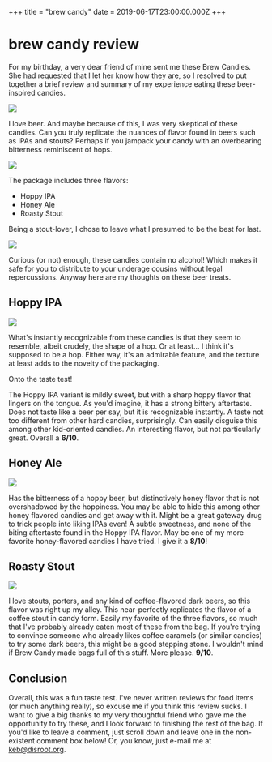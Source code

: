 +++
title = "brew candy"
date = 2019-06-17T23:00:00.000Z
+++

# brew candy review

For my birthday, a very dear friend of mine sent me these Brew Candies. She had requested that I let her know how they are, so I resolved to put together a brief review and summary of my experience eating these beer-inspired candies.

![](https://u.cubeupload.com/keb/WY5vzv.jpg)

I love beer. And maybe because of this, I was very skeptical of these candies. Can you truly replicate the nuances of flavor found in beers such as IPAs and stouts? Perhaps if you jampack your candy with an overbearing bitterness reminiscent of hops.

![](http://u.cubeupload.com/keb/WY5nC2.jpg)

The package includes three flavors:

* Hoppy IPA
* Honey Ale
* Roasty Stout

Being a stout-lover, I chose to leave what I presumed to be the best for last.

![](http://u.cubeupload.com/keb/WY5LwC.jpg)

Curious (or not) enough, these candies contain no alcohol! Which makes it safe for you to distribute to your underage cousins without legal repercussions. Anyway here are my thoughts on these beer treats.

## Hoppy IPA

![](http://u.cubeupload.com/keb/WY5Yt5.jpg)

What's instantly recognizable from these candies is that they seem to resemble, albeit crudely, the shape of a hop. Or at least... I think it's supposed to be a hop. Either way, it's an admirable feature, and the texture at least adds to the novelty of the packaging.

Onto the taste test!

The Hoppy IPA variant is mildly sweet, but with a sharp hoppy flavor that lingers on the tongue. As you'd imagine, it has a strong bittery aftertaste. Does not taste like a beer per say, but it is recognizable instantly. A taste not too different from other hard candies, surprisingly. Can easily disguise this among other kid-oriented candies. An interesting flavor, but not particularly great. Overall a **6/10**.

## Honey Ale

![](http://u.cubeupload.com/keb/WY5oKz.jpg)

Has the bitterness of a hoppy beer, but distinctively honey flavor that is not overshadowed by the hoppiness. You may be able to hide this among other honey flavored candies and get away with it. Might be a great gateway drug to trick people into liking IPAs even! A subtle sweetness, and none of the biting aftertaste found in the Hoppy IPA flavor. May be one of my more favorite honey-flavored candies I have tried. I give it a **8/10**!

## Roasty Stout

![](http://u.cubeupload.com/keb/WY5ufT.jpg)

I love stouts, porters, and any kind of coffee-flavored dark beers, so this flavor was right up my alley. This near-perfectly replicates the flavor of a coffee stout in candy form. Easily my favorite of the three flavors, so much that I've probably already eaten most of these from the bag. If you're trying to convince someone who already likes coffee caramels (or similar candies) to try some dark beers, this might be a good stepping stone. I wouldn't mind if Brew Candy made bags full of this stuff. More please. **9/10**.

## Conclusion

Overall, this was a fun taste test. I've never written reviews for food items (or much anything really), so excuse me if you think this review sucks. I want to give a big thanks to my very thoughtful friend who gave me the opportunity to try these, and I look forward to finishing the rest of the bag. If you'd like to leave a comment, just scroll down and leave one in the non-existent comment box below! Or, you know, just e-mail me at [keb@disroot.org](mailto:keb@disroot.org).

